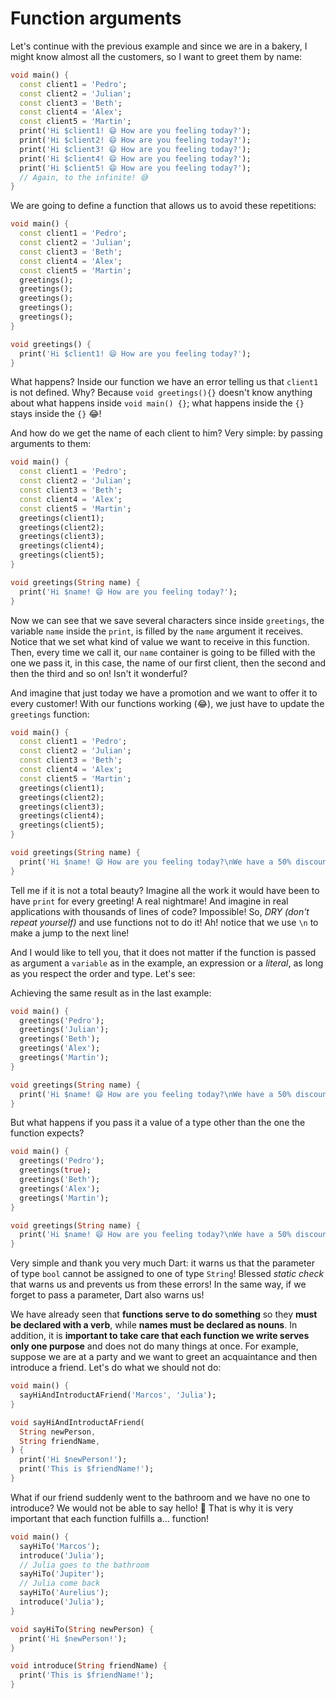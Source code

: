 # Function arguments

Let's continue with the previous example and since we are in a bakery, I might know almost all the customers, so I want to greet them by name:

```dart
void main() {
  const client1 = 'Pedro';
  const client2 = 'Julian';
  const client3 = 'Beth';
  const client4 = 'Alex';
  const client5 = 'Martin';
  print('Hi $client1! 😄 How are you feeling today?');
  print('Hi $client2! 😄 How are you feeling today?');
  print('Hi $client3! 😄 How are you feeling today?');
  print('Hi $client4! 😄 How are you feeling today?');
  print('Hi $client5! 😄 How are you feeling today?');
  // Again, to the infinite! 😅
}
```

We are going to define a function that allows us to avoid these repetitions:

```dart
void main() {
  const client1 = 'Pedro';
  const client2 = 'Julian';
  const client3 = 'Beth';
  const client4 = 'Alex';
  const client5 = 'Martin';
  greetings();
  greetings();
  greetings();
  greetings();
  greetings();
}

void greetings() {
  print('Hi $client1! 😄 How are you feeling today?');
}
```

What happens? Inside our function we have an error telling us that `client1` is not defined. Why? Because `void greetings(){}` doesn't know anything about what happens inside `void main() {}`; what happens inside the `{}` stays inside the `{}` 😂!

And how do we get the name of each client to him? Very simple: by passing arguments to them:

```dart
void main() {
  const client1 = 'Pedro';
  const client2 = 'Julian';
  const client3 = 'Beth';
  const client4 = 'Alex';
  const client5 = 'Martin';
  greetings(client1);
  greetings(client2);
  greetings(client3);
  greetings(client4);
  greetings(client5);
}

void greetings(String name) {
  print('Hi $name! 😄 How are you feeling today?');
}
```

Now we can see that we save several characters since inside `greetings`, the variable `name` inside the `print`, is filled by the `name` argument it receives. Notice that we set what kind of value we want to receive in this function. Then, every time we call it, our `name` container is going to be filled with the one we pass it, in this case, the name of our first client, then the second and then the third and so on! Isn't it wonderful?

And imagine that just today we have a promotion and we want to offer it to every customer! With our functions working (😂), we just have to update the `greetings` function:

```dart
void main() {
  const client1 = 'Pedro';
  const client2 = 'Julian';
  const client3 = 'Beth';
  const client4 = 'Alex';
  const client5 = 'Martin';
  greetings(client1);
  greetings(client2);
  greetings(client3);
  greetings(client4);
  greetings(client5);
}

void greetings(String name) {
  print('Hi $name! 😄 How are you feeling today?\nWe have a 50% discount! Wow! 💃🏼');
}
```

Tell me if it is not a total beauty? Imagine all the work it would have been to have `print` for every greeting! A real nightmare! And imagine in real applications with thousands of lines of code? Impossible! So, _DRY (don't repeat yourself)_ and use functions not to do it! Ah! notice that we use `\n` to make a jump to the next line!

And I would like to tell you, that it does not matter if the function is passed as argument a `variable` as in the example, an expression or a _literal_, as long as you respect the order and type. Let's see:

Achieving the same result as in the last example:

```dart
void main() {
  greetings('Pedro');
  greetings('Julian');
  greetings('Beth');
  greetings('Alex');
  greetings('Martin');
}

void greetings(String name) {
  print('Hi $name! 😄 How are you feeling today?\nWe have a 50% discount! Wow! 💃🏼');
}
```

But what happens if you pass it a value of a type other than the one the function expects?

```dart
void main() {
  greetings('Pedro');
  greetings(true);
  greetings('Beth');
  greetings('Alex');
  greetings('Martin');
}

void greetings(String name) {
  print('Hi $name! 😄 How are you feeling today?\nWe have a 50% discount! Wow! 💃🏼');
}
```

Very simple and thank you very much Dart: it warns us that the parameter of type `bool` cannot be assigned to one of type `String`! Blessed _static check_ that warns us and prevents us from these errors! In the same way, if we forget to pass a parameter, Dart also warns us!

We have already seen that __functions serve to do something__ so they __must be declared with a verb__, while __names must be declared as nouns__. In addition, it is __important to take care that each function we write serves only one purpose__ and does not do many things at once. For example, suppose we are at a party and we want to greet an acquaintance and then introduce a friend. Let's do what we should not do:

```dart
void main() {
  sayHiAndIntroductAFriend('Marcos', 'Julia');
}

void sayHiAndIntroductAFriend(
  String newPerson,
  String friendName,
) {
  print('Hi $newPerson!');
  print('This is $friendName!');
}
```

What if our friend suddenly went to the bathroom and we have no one to introduce? We would not be able to say hello! 🤣 That is why it is very important that each function fulfills a... function!

```dart
void main() {
  sayHiTo('Marcos');
  introduce('Julia');
  // Julia goes to the bathroom
  sayHiTo('Jupiter');
  // Julia come back
  sayHiTo('Aurelius');
  introduce('Julia');
}

void sayHiTo(String newPerson) {
  print('Hi $newPerson!');
}

void introduce(String friendName) {
  print('This is $friendName!');
}
```
